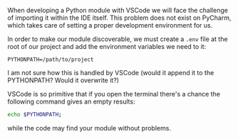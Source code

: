 When developing a Python module with VSCode we will face the challenge of importing it within the IDE itself. This problem does not exist on PyCharm, which takes care of setting a proper development environment for us. 

In order to make our module discoverable, we must create a ``.env`` file at the root of our project and add the environment variables we need to it:

```
PYTHONPATH=/path/to/project
```

I am not sure how this is handled by VSCode (would it append it to the PYTHONPATH? Would it overwrite it?) 

VSCode is so primitive that if you open the terminal there's a chance the following command gives an empty results:

```bash
echo $PYTHONPATH;
```

while the code may find your module without problems. 